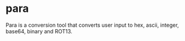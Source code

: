 # para
Para is a conversion tool that converts user input to hex, ascii, integer, base64, binary and ROT13.
